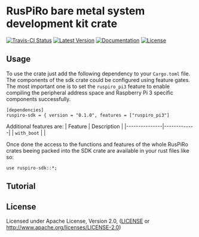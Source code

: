 # RusPiRo bare metal system development kit crate



[![Travis-CI Status](https://api.travis-ci.org/RusPiRo/ruspiro-sdk.svg?branch=master)](https://travis-ci.org/RusPiRo/ruspiro-sdk)
[![Latest Version](https://img.shields.io/crates/v/ruspiro-sdk.svg)](https://crates.io/crates/ruspiro-sdk)
[![Documentation](https://docs.rs/ruspiro-sdk/badge.svg)](https://docs.rs/ruspiro-sdk)
[![License](https://img.shields.io/crates/l/ruspiro-sdk.svg)](https://github.com/RusPiRo/ruspiro-sdk#license)


## Usage
To use the crate just add the following dependency to your ``Cargo.toml`` file. The components of the sdk crate could be configured using feature gates. The most important one is to set the ``ruspiro_pi3`` feature to enable compiling the peripheral address space and Raspberry Pi 3 specific components successfully.
```
[dependencies]
ruspiro-sdk = { version = "0.1.0", features = ["ruspiro_pi3"]
```

Additional features are:
| Feature       | Description |
|---------------|-------------|
| ``with_boot`` | |


Once done the access to the functions and features of the whole RusPiRo crates beeing packed into the SDK crate are available in your rust files like so:
```
use ruspiro-sdk::*;

```

## Tutorial


## License
Licensed under Apache License, Version 2.0, ([LICENSE](LICENSE) or http://www.apache.org/licenses/LICENSE-2.0)